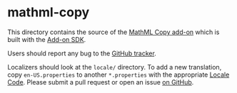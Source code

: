 # mathml-copy

This directory contains the source of the [MathML Copy add-on](https://addons.mozilla.org/en-US/firefox/addon/mathml-copy/) which is built with the
[Add-on SDK](https://developer.mozilla.org/en-US/Add-ons/SDK).

Users should report any bug to the
[GitHub tracker](https://github.com/fred-wang/Mathzilla/issues).

Localizers should look at the `locale/` directory. To add a new translation,
copy `en-US.properties` to another `*.properties` with the appropriate
[Locale Code](https://wiki.mozilla.org/L10n:Locale_Codes). Please submit a pull
request or open an issue [on GitHub](https://github.com/fred-wang/Mathzilla/).
